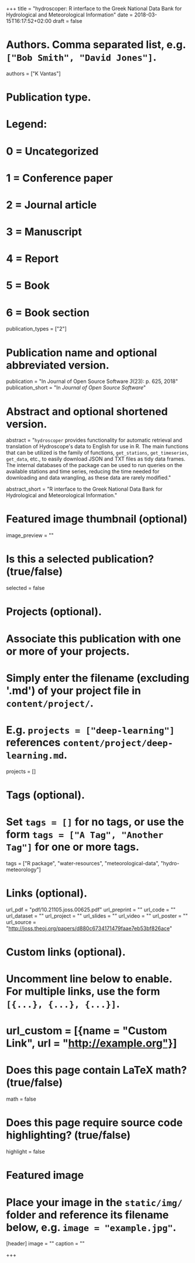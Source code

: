 +++
title = "hydroscoper: R interface to the Greek National Data Bank for Hydrological and Meteorological Information"
date = 2018-03-15T16:17:52+02:00
draft = false

# Authors. Comma separated list, e.g. `["Bob Smith", "David Jones"]`.
authors = ["K Vantas"]

# Publication type.
# Legend:
# 0 = Uncategorized
# 1 = Conference paper
# 2 = Journal article
# 3 = Manuscript
# 4 = Report
# 5 = Book
# 6 = Book section
publication_types = ["2"]

# Publication name and optional abbreviated version.
publication = "In Journal of Open Source Software *3*(23): p. 625, 2018"
publication_short = "In *Journal of Open Source Software*"

# Abstract and optional shortened version.
abstract = "`hydroscoper` provides functionality for automatic retrieval and translation of Hydroscope's data to English for use in R. The main functions that can be utilized is the family of functions, `get_stations`, `get_timeseries`, `get_data`, etc., to easily download JSON and TXT files as tidy data frames. The internal databases of the package can be used to run queries on the available stations and time series, reducing the time needed for downloading and data wrangling, as these data are rarely modified."

abstract_short = "R interface to the Greek National Data Bank for Hydrological and Meteorological Information."

# Featured image thumbnail (optional)
image_preview = ""

# Is this a selected publication? (true/false)
selected = false

# Projects (optional).
#   Associate this publication with one or more of your projects.
#   Simply enter the filename (excluding '.md') of your project file in `content/project/`.
#   E.g. `projects = ["deep-learning"]` references `content/project/deep-learning.md`.
projects = []

# Tags (optional).
#   Set `tags = []` for no tags, or use the form `tags = ["A Tag", "Another Tag"]` for one or more tags.
tags = ["R package", "water-resources", "meteorological-data", "hydro-meteorology"]

# Links (optional).
url_pdf = "pdf/10.21105.joss.00625.pdf"
url_preprint = ""
url_code = ""
url_dataset = ""
url_project = ""
url_slides = ""
url_video = ""
url_poster = ""
url_source = "http://joss.theoj.org/papers/d880c6734171479faae7eb53bf826ace"

# Custom links (optional).
#   Uncomment line below to enable. For multiple links, use the form `[{...}, {...}, {...}]`.
# url_custom = [{name = "Custom Link", url = "http://example.org"}]

# Does this page contain LaTeX math? (true/false)
math = false

# Does this page require source code highlighting? (true/false)
highlight = false

# Featured image
# Place your image in the `static/img/` folder and reference its filename below, e.g. `image = "example.jpg"`.
[header]
image = ""
caption = ""

+++
